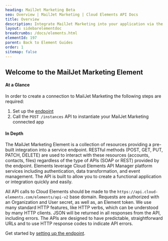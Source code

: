 ```yaml
---
heading: MailJet Marketing Beta
seo: Overview | MailJet Marketing | Cloud Elements API Docs
title: Overview
description: Integrate MailJet Marketing into your application via the Cloud Elements APIs.
layout: sidebarelementdoc
breadcrumbs: /docs/elements.html
elementId: 197
parent: Back to Element Guides
order: 1
sitemap: false
---
```


## Welcome to the MailJet Marketing Element


#### At a Glance

In order to create a connection to MailJet Marketing the following steps are required:

1. Set up the [endpoint](mailjet-marketing-endpoint-setup.html)
2. Call the `POST /instances` API to instantiate your MailJet Marketing connected app

#### In Depth

The MailJet Marketing Element is a collection of resources providing a pre-built integration into a service endpoint. RESTful methods (POST, GET, PUT, PATCH, DELETE) are used to interact with these resources (accounts, contacts, files) regardless of the type of APIs (SOAP or REST) provided by the endpoint. Elements leverage Cloud Elements API Manager platform services including authentication, data transformation, and event management.  The API is built to allow you to create a functional application or integration quickly and easily.

All API calls to Cloud Elements should be made to the `https://api.cloud-elements.com/elements/api-v2` base domain. Requests are authorized with an Organization and User secret, as well as, an Element token.  We use many standard HTTP features, like HTTP verbs, which can be understood by many HTTP clients. JSON will be returned in all responses from the API, including errors. The APIs are designed to have predictable, straightforward URLs and to use HTTP response codes to indicate API errors.

Get started by [setting up the endpoint](mailjet-marketing-endpoint-setup.html).
